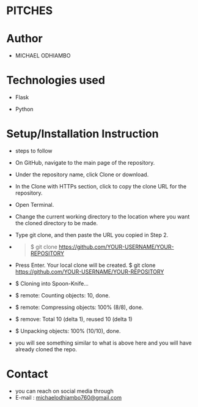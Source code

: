 # PITCHES

# Author
* MICHAEL ODHIAMBO

# Technologies used
* Flask

* Python

# Setup/Installation Instruction


* steps to follow
* On GitHub, navigate to the main page of the repository.
* Under the repository name, click Clone or download.
* In the Clone with HTTPs section, click to copy the clone URL for the repository.
* Open Terminal.
* Change the current working directory to the location where you want the cloned directory to be made.
* Type git clone, and then paste the URL you copied in Step 2.
*  > $ git clone https://github.com/YOUR-USERNAME/YOUR-REPOSITORY
*  Press Enter. Your local clone will be created. $ git clone https://github.com/YOUR-USERNAME/YOUR-REPOSITORY

* $ Cloning into Spoon-Knife...
* $ remote: Counting objects: 10, done.
* $ remote: Compressing objects: 100% (8/8), done.
* $ remove: Total 10 (delta 1), reused 10 (delta 1) 
* $ Unpacking objects: 100% (10/10), done.
* you will see something similar to what is above here and you will have already cloned the repo.

# Contact
* you can reach on social media through
* E-mail : michaelodhiambo760@gmail.com
